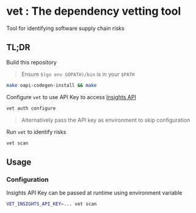 # vet : The dependency vetting tool
Tool for identifying software supply chain risks

## TL;DR

Build this repository

> Ensure `$(go env GOPATH)/bin` is in your `$PATH`

```bash
make oapi-codegen-install && make
```

Configure `vet` to use API Key to access [Insights API](#)

```bash
vet auth configure
```

> Alternatively pass the API key as environment to skip configuration

Run `vet` to identify risks

```bash
vet scan
```

## Usage

### Configuration

Insights API Key can be passed at runtime using environment variable

```bash
VET_INSIGHTS_API_KEY=... vet scan
```
